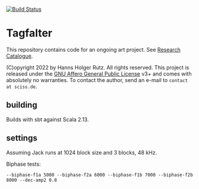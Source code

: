 [![Build Status](https://github.com/Sciss/Tagfalter/workflows/Scala%20CI/badge.svg?branch=main)](https://github.com/Sciss/Tagfalter/actions?query=workflow%3A%22Scala+CI%22)

# Tagfalter

This repository contains code for an ongoing art project.
See [Research Catalogue](https://www.researchcatalogue.net/view/1506240/1506241).

(C)opyright 2022 by Hanns Holger Rutz. All rights reserved. This project is released under the
[GNU Affero General Public License](https://github.com/Sciss/Tagfalter/blob/main/LICENSE) v3+ and
comes with absolutely no warranties.
To contact the author, send an e-mail to `contact at sciss.de`.

## building

Builds with sbt against Scala 2.13.

## settings

Assuming Jack runs at 1024 block size and 3 blocks, 48 kHz.

Biphase tests:

    --biphase-f1a 5000 --biphase-f2a 6000 --biphase-f1b 7000 --biphase-f2b 8000 --dec-amp2 0.8
